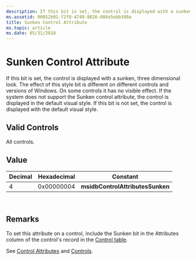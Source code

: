 ```yaml
---
description: If this bit is set, the control is displayed with a sunken, three dimensional look.
ms.assetid: 00052b01-f2f0-4749-8826-084e5ebb300a
title: Sunken Control Attribute
ms.topic: article
ms.date: 05/31/2018
---
```


# Sunken Control Attribute

If this bit is set, the control is displayed with a sunken, three dimensional look. The effect of this style bit is different on different controls and versions of Windows. On some controls it has no visible effect. If the system does not support the Sunken control attribute, the control is displayed in the default visual style. If this bit is not set, the control is displayed with the default visual style.

## Valid Controls

All controls.

## Value



| Decimal | Hexadecimal | Constant                         |
|---------|-------------|----------------------------------|
| 4       | 0x00000004  | **msidbControlAttributesSunken** |



 

## Remarks

To set this attribute on a control, include the Sunken bit in the Attributes column of the control's record in the [Control table](control-table.md).

See [Control Attributes](control-attributes.md) and [Controls](controls.md).

 

 



